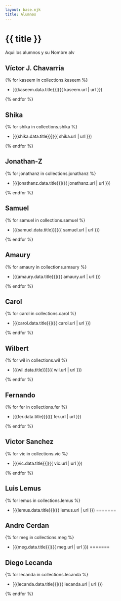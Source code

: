```yaml
---
layout: base.njk
title: Alumnos
---
```


# {{ title }}

Aqui los alumnos y su Nombre alv

## Víctor J. Chavarría

{% for kaseem in collections.kaseem %}

- [{{kaseem.data.title}}]({{ kaseem.url | url }})

{% endfor %}

## Shika

{% for shika in collections.shika %}

- [{{shika.data.title}}]({{ shika.url | url }})

{% endfor %}

## Jonathan-Z

{% for jonathanz in collections.jonathanz %}

- [{{jonathanz.data.title}}]({{ jonathanz.url | url }})

{% endfor %}

## Samuel

{% for samuel in collections.samuel %}

- [{{samuel.data.title}}]({{ samuel.url | url }})

{% endfor %}

## Amaury

{% for amaury in collections.amaury %}

- [{{amaury.data.title}}]({{ amaury.url | url }})

{% endfor %}

## Carol

{% for carol in collections.carol %}

- [{{carol.data.title}}]({{ carol.url | url }})

{% endfor %}

## Wilbert

{% for wil in collections.wil %}

- [{{wil.data.title}}]({{ wil.url | url }})

{% endfor %}

## Fernando

{% for fer in collections.fer %}

- [{{fer.data.title}}]({{ fer.url | url }})

{% endfor %}

## Victor Sanchez

{% for vic in collections.vic %}

- [{{vic.data.title}}]({{ vic.url | url }})

{% endfor %}

## Luis Lemus

{% for lemus in collections.lemus %}

- [{{lemus.data.title}}]({{ lemus.url | url }})
=======

## Andre Cerdan

{% for meg in collections.meg %}

- [{{meg.data.title}}]({{ meg.url | url }})
=======

## Diego Lecanda

{% for lecanda in collections.lecanda %}

- [{{lecanda.data.title}}]({{ lecanda.url | url }})

{% endfor %}